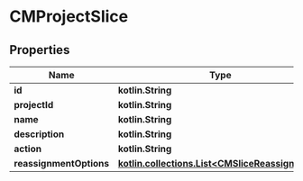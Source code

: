 
# CMProjectSlice

## Properties
Name | Type | Description | Notes
------------ | ------------- | ------------- | -------------
**id** | **kotlin.String** |  | 
**projectId** | **kotlin.String** |  | 
**name** | **kotlin.String** |  | 
**description** | **kotlin.String** |  | 
**action** | **kotlin.String** |  | 
**reassignmentOptions** | [**kotlin.collections.List&lt;CMSliceReassignment&gt;**](CMSliceReassignment.md) |  | 



